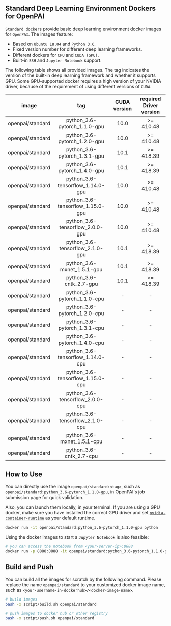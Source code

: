 ## Standard Deep Learning Environment Dockers for OpenPAI

`Standard dockers` provide basic deep learning environment docker images for `OpenPAI`. The images feature:

  - Based on `Ubuntu 18.04` and `Python 3.6`.
  - Fixed version number for different deep learning frameworks.
  - Different dockers for `CPU` and `CUDA (GPU)`.
  - Built-in `SSH` and `Jupyter Notebook` support.

The following table shows all provided images. The tag indicates the version of the built-in deep learning framework and whether it supports GPU. Some GPU-supported docker requires a high version of your NVIDIA driver, because of the requirement of using different versions of `CUDA`.

|       image      |                tag               | CUDA version | required Driver version |
|:----------------:|:--------------------------------:|:------------:|:-----------------------:|
| openpai/standard |   python_3.6-pytorch_1.1.0-gpu   |     10.0     |        >= 410.48        |
| openpai/standard |   python_3.6-pytorch_1.2.0-gpu   |     10.0     |        >= 410.48        |
| openpai/standard |   python_3.6-pytorch_1.3.1-gpu   |     10.1     |        >= 418.39        |
| openpai/standard |   python_3.6-pytorch_1.4.0-gpu   |     10.1     |        >= 418.39        |
| openpai/standard | python_3.6-tensorflow_1.14.0-gpu |     10.0     |        >= 410.48        |
| openpai/standard | python_3.6-tensorflow_1.15.0-gpu |     10.0     |        >= 410.48        |
| openpai/standard |  python_3.6-tensorflow_2.0.0-gpu |     10.0     |        >= 410.48        |
| openpai/standard |  python_3.6-tensorflow_2.1.0-gpu |     10.1     |        >= 418.39        |
| openpai/standard |    python_3.6-mxnet_1.5.1-gpu    |     10.1     |        >= 418.39        |
| openpai/standard |      python_3.6-cntk_2.7-gpu     |     10.1     |        >= 418.39        |
| openpai/standard |   python_3.6-pytorch_1.1.0-cpu   |       -      |            -            |
| openpai/standard |   python_3.6-pytorch_1.2.0-cpu   |       -      |            -            |
| openpai/standard |   python_3.6-pytorch_1.3.1-cpu   |       -      |            -            |
| openpai/standard |   python_3.6-pytorch_1.4.0-cpu   |       -      |            -            |
| openpai/standard | python_3.6-tensorflow_1.14.0-cpu |       -      |            -            |
| openpai/standard | python_3.6-tensorflow_1.15.0-cpu |       -      |            -            |
| openpai/standard |  python_3.6-tensorflow_2.0.0-cpu |       -      |            -            |
| openpai/standard |  python_3.6-tensorflow_2.1.0-cpu |       -      |            -            |
| openpai/standard |    python_3.6-mxnet_1.5.1-cpu    |       -      |            -            |
| openpai/standard |      python_3.6-cntk_2.7-cpu     |       -      |            -            |



## How to Use

You can directly use the image `openpai/standard:<tag>`, such as `openpai/standard:python_3.6-pytorch_1.1.0-gpu`, in OpenPAI's job submission page for quick validation.

Also, you can launch them locally, in your terminal. If you are using a GPU docker, make sure you have installed the correct GPU driver and set [`nvidia-container-runtime`](https://github.com/NVIDIA/nvidia-container-runtime) as your default runtime.

```bash
docker run -it openpai/standard:python_3.6-pytorch_1.1.0-gpu python
```

Using the docker images to start a `Jupyter Notebook` is also feasible:

```bash
# you can access the notebook from <your-server-ip>:8888
docker run -p 8888:8888 -it openpai/standard:python_3.6-pytorch_1.1.0-gpu jupyter-notebook
```

## Build and Push

You can build all the images for scratch by the following command. Please replace the name `openpai/standard` to your customized docker image name, such as `<your-username-in-dockerhub>/<docker-image-name>`.

```bash
# build images
bash -x script/build.sh openpai/standard

# push images to docker hub or other registry
bash -x script/push.sh openpai/standard
```